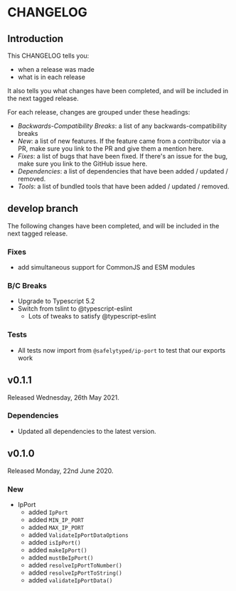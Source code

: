 # CHANGELOG

## Introduction

This CHANGELOG tells you:

* when a release was made
* what is in each release

It also tells you what changes have been completed, and will be included in the next tagged release.

For each release, changes are grouped under these headings:

* _Backwards-Compatibility Breaks_: a list of any backwards-compatibility breaks
* _New_: a list of new features. If the feature came from a contributor via a PR, make sure you link to the PR and give them a mention here.
* _Fixes_: a list of bugs that have been fixed. If there's an issue for the bug, make sure you link to the GitHub issue here.
* _Dependencies_: a list of dependencies that have been added / updated / removed.
* _Tools_: a list of bundled tools that have been added / updated / removed.

## develop branch

The following changes have been completed, and will be included in the next tagged release.

### Fixes

- add simultaneous support for CommonJS and ESM modules

### B/C Breaks

* Upgrade to Typescript 5.2
* Switch from tslint to @typescript-eslint
  * Lots of tweaks to satisfy @typescript-eslint

### Tests

* All tests now import from `@safelytyped/ip-port` to test that our exports work

## v0.1.1

Released Wednesday, 26th May 2021.

### Dependencies

* Updated all dependencies to the latest version.

## v0.1.0

Released Monday, 22nd June 2020.

### New

* IpPort
  - added `IpPort`
  - added `MIN_IP_PORT`
  - added `MAX_IP_PORT`
  - added `ValidateIpPortDataOptions`
  - added `isIpPort()`
  - added `makeIpPort()`
  - added `mustBeIpPort()`
  - added `resolveIpPortToNumber()`
  - added `resolveIpPortToString()`
  - added `validateIpPortData()`
